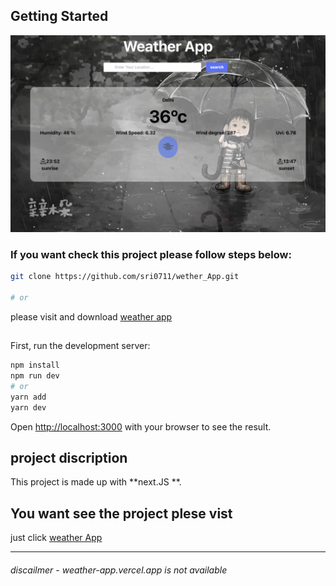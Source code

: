 
## Getting Started

![screeen shot](https://github.com/sri0711/wether_App/blob/main/public/scr.png)

### If you want check this project please follow steps below:
```bash
git clone https://github.com/sri0711/wether_App.git

# or

```
please visit and download [weather app](https://github.com/sri0711/wether_App)

## 
First, run the development server:

```bash
npm install
npm run dev
# or
yarn add
yarn dev
```

Open [http://localhost:3000](http://localhost:3000) with your browser to see the result.

## project discription

This project is made up with  **next.JS **. 


## You want see the project plese vist

just click [weather App](https://wether-app.vercel.app/)

***
###### discailmer  -  weather-app.vercel.app is not available 

